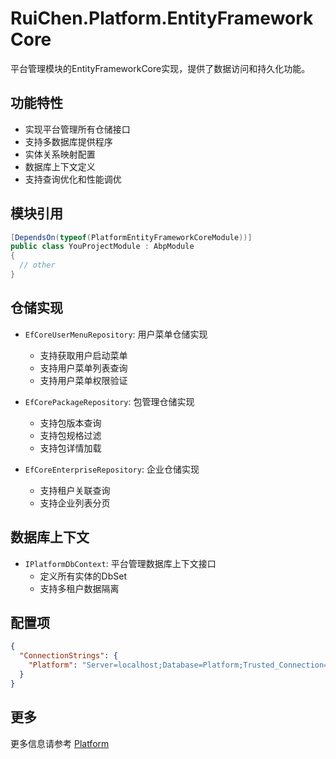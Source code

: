 # RuiChen.Platform.EntityFrameworkCore

平台管理模块的EntityFrameworkCore实现，提供了数据访问和持久化功能。

## 功能特性

* 实现平台管理所有仓储接口
* 支持多数据库提供程序
* 实体关系映射配置
* 数据库上下文定义
* 支持查询优化和性能调优

## 模块引用

```csharp
[DependsOn(typeof(PlatformEntityFrameworkCoreModule))]
public class YouProjectModule : AbpModule
{
  // other
}
```

## 仓储实现

* `EfCoreUserMenuRepository`: 用户菜单仓储实现
  * 支持获取用户启动菜单
  * 支持用户菜单列表查询
  * 支持用户菜单权限验证

* `EfCorePackageRepository`: 包管理仓储实现
  * 支持包版本查询
  * 支持包规格过滤
  * 支持包详情加载

* `EfCoreEnterpriseRepository`: 企业仓储实现
  * 支持租户关联查询
  * 支持企业列表分页

## 数据库上下文

* `IPlatformDbContext`: 平台管理数据库上下文接口
  * 定义所有实体的DbSet
  * 支持多租户数据隔离

## 配置项

```json
{
  "ConnectionStrings": {
    "Platform": "Server=localhost;Database=Platform;Trusted_Connection=True"
  }
}
```

## 更多

更多信息请参考 [Platform](../README.md)
